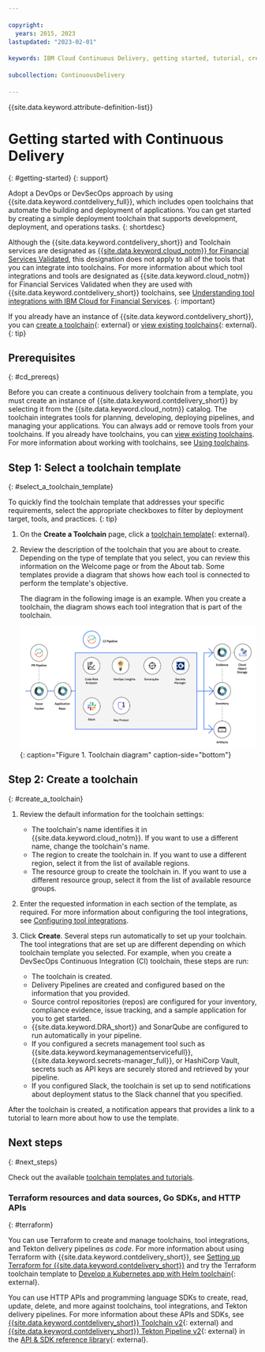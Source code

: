 ```yaml
---

copyright:
  years: 2015, 2023
lastupdated: "2023-02-01"

keywords: IBM Cloud Continuous Delivery, getting started, tutorial, create a toolchain, tool integration, toolchain template, DevOps toolchains, Terraform

subcollection: ContinuousDelivery

---
```


{{site.data.keyword.attribute-definition-list}}

# Getting started with Continuous Delivery
{: #getting-started}
{: support}

Adopt a DevOps or DevSecOps approach by using {{site.data.keyword.contdelivery_full}}, which includes open toolchains that automate the building and deployment of applications. You can get started by creating a simple deployment toolchain that supports development, deployment, and operations tasks. 
{: shortdesc}

Although the {{site.data.keyword.contdelivery_short}} and Toolchain services are designated as [{{site.data.keyword.cloud_notm}} for Financial Services Validated](/docs/framework-financial-services), this designation does not apply to all of the tools that you can integrate into toolchains. For more information about which tool integrations and tools are designated as {{site.data.keyword.cloud_notm}} for Financial Services Validated when they are used with {{site.data.keyword.contdelivery_short}} toolchains, see [Understanding tool integrations with IBM Cloud for Financial Services](/docs/ContinuousDelivery?topic=ContinuousDelivery-integrations). 
{: important}

If you already have an instance of {{site.data.keyword.contdelivery_short}}, you can [create a toolchain](https://cloud.ibm.com/devops/create){: external} or [view existing toolchains](https://cloud.ibm.com/devops/toolchains){: external}.
{: tip}

## Prerequisites
{: #cd_prereqs}

Before you can create a continuous delivery toolchain from a template, you must create an instance of {{site.data.keyword.contdelivery_short}} by selecting it from the {{site.data.keyword.cloud_notm}} catalog. The toolchain integrates tools for planning, developing, deploying pipelines, and managing your applications. You can always add or remove tools from your toolchains. If you already have toolchains, you can [view existing toolchains](/docs/ContinuousDelivery?topic=ContinuousDelivery-toolchains_getting_started#viewing_a_toolchain). For more information about working with toolchains, see [Using toolchains](/docs/ContinuousDelivery?topic=ContinuousDelivery-toolchains-using).


## Step 1: Select a toolchain template
{: #select_a_toolchain_template}

To quickly find the toolchain template that addresses your specific requirements, select the appropriate checkboxes to filter by deployment target, tools, and practices.
{: tip}

1. On the **Create a Toolchain** page, click a [toolchain template](https://cloud.ibm.com/devops/create){: external}.
1. Review the description of the toolchain that you are about to create. Depending on the type of template that you select, you can review this information on the Welcome page or from the About tab. Some templates provide a diagram that shows how each tool is connected to perform the template's objective.

   The diagram in the following image is an example. When you create a toolchain, the diagram shows each tool integration that is part of the toolchain.

   ![Toolchain_diagram](images/toolchain_diagram.png){: caption="Figure 1. Toolchain diagram" caption-side="bottom"}
 
## Step 2: Create a toolchain 
{: #create_a_toolchain}
 
1. Review the default information for the toolchain settings:

   * The toolchain's name identifies it in {{site.data.keyword.cloud_notm}}. If you want to use a different name, change the toolchain's name.
   * The region to create the toolchain in. If you want to use a different region, select it from the list of available regions.
   * The resource group to create the toolchain in. If you want to use a different resource group, select it from the list of available resource groups.
 
1. Enter the requested information in each section of the template, as required. For more information about configuring the tool integrations, see [Configuring tool integrations](/docs/ContinuousDelivery?topic=ContinuousDelivery-integrations).
1. Click **Create**. Several steps run automatically to set up your toolchain. The tool integrations that are set up are different depending on which toolchain template you selected. For example, when you create a DevSecOps Continuous Integration (CI) toolchain, these steps are run:

   * The toolchain is created.
   * Delivery Pipelines are created and configured based on the information that you provided.
   * Source control repositories (repos) are configured for your inventory, compliance evidence, issue tracking, and a sample application for you to get started.
   * {{site.data.keyword.DRA_short}} and SonarQube are configured to run automatically in your pipeline.
   * If you configured a secrets management tool such as {{site.data.keyword.keymanagementservicefull}}, {{site.data.keyword.secrets-manager_full}}, or HashiCorp Vault, secrets such as API keys are securely stored and retrieved by your pipeline.
   * If you configured Slack, the toolchain is set up to send notifications about deployment status to the Slack channel that you specified.

After the toolchain is created, a notification appears that provides a link to a tutorial to learn more about how to use the template.

## Next steps
{: #next_steps}

Check out the available [toolchain templates and tutorials](/docs/ContinuousDelivery?topic=ContinuousDelivery-cd_about).

### Terraform resources and data sources, Go SDKs, and HTTP APIs
{: #terraform}

You can use Terraform to create and manage toolchains, tool integrations, and Tekton delivery pipelines *as code*. For more information about using Terraform with {{site.data.keyword.contdelivery_short}}, see [Setting up Terraform for {{site.data.keyword.contdelivery_short}}](/docs/ContinuousDelivery?topic=ContinuousDelivery-terraform-setup) and try the Terraform toolchain template to [Develop a Kubernetes app with Helm toolchain](https://github.com/IBM-Cloud/terraform-provider-ibm/tree/master/examples/ibm-cd-toolchain-simple-helm){: external}.

You can use HTTP APIs and programming language SDKs to create, read, update, delete, and more against toolchains, tool integrations, and Tekton delivery pipelines. For more information about these APIs and SDKs, see [{{site.data.keyword.contdelivery_short}} Toolchain v2](https://cloud.ibm.com/apidocs/toolchain){: external} and [{{site.data.keyword.contdelivery_short}} Tekton Pipeline v2](https://cloud.ibm.com/apidocs/tekton-pipeline){: external} in the [API & SDK reference library](https://cloud.ibm.com/docs?tab=api-docs){: external}.

